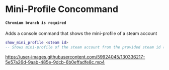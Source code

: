 # Mini-Profile Concommand
#### `Chromium branch is required`
Adds a console command that shows the mini-profile of a steam account

```lua
show_mini_profile <steam id>
-- Shows mini-profile of the steam account from the provided steam id (Steam ID is the player who ran the command by default)
```
https://user-images.githubusercontent.com/59924045/130336217-5e57a26d-9aab-485e-9dcb-6b0effadfe8c.mp4
